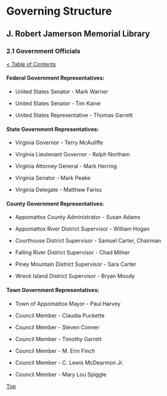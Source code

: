 <head>
	<link rel="stylesheet" type="text/css" href="../main.css">
</head>

[0]: ../README.md
[2.1]: government-officials.md

# Governing Structure
## J. Robert Jamerson Memorial Library
### 2.1 Government Officials
[< Table of Contents][0]

#### Federal Government Representatives:

* United States Senator - Mark Warner

* United States Senator - Tim Kaine

* United States Representative - Thomas Garrett

#### State Government Representatives:

* Virginia Governor - Terry McAuliffe

* Virginia Lieutenant Governor - Ralph Northam

* Virginia Attorney General - Mark Herring

* Virginia Senator - Mark Peake

* Virginia Delegate - Matthew Fariss

#### County Government Representatives:

* Appomattox County Administrator - Susan Adams

* Appomattox River District Supervisor - William Hogan

* Courthouse District Supervisor - Samuel Carter, Chairman

* Falling River District Supervisor - Chad Milner

* Piney Mountain District Supervisor - Sara Carter

* Wreck Island District Supervisor - Bryan Moody

#### Town Government Representatives:

* Town of Appomattox Mayor - Paul Harvey

* Council Member - Claudia Puckette

* Council Member - Steven Conner

* Council Member - Timothy Garrett

* Council Member - M. Erin Finch

* Council Member - C. Lewis McDearmon Jr.

* Council Member - Mary Lou Spiggle

[Top][2.1]